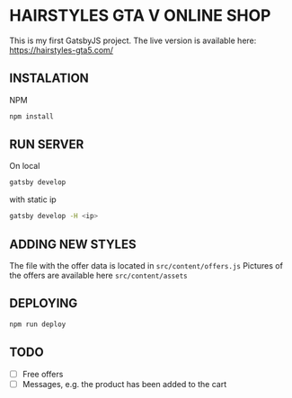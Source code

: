 # HAIRSTYLES GTA V ONLINE SHOP

This is my first GatsbyJS project.
The live version is available here: https://hairstyles-gta5.com/

## INSTALATION

NPM

```bash
npm install
```

## RUN SERVER

On local

```bash
gatsby develop
```

with static ip

```bash
gatsby develop -H <ip>
```

## ADDING NEW STYLES

The file with the offer data is located in `src/content/offers.js`
Pictures of the offers are available here `src/content/assets`

## DEPLOYING

```bash
npm run deploy
```

## TODO

- [ ] Free offers
- [ ] Messages, e.g. the product has been added to the cart
